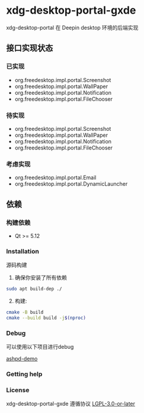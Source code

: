 # xdg-desktop-portal-gxde

xdg-desktop-portal 在 Deepin desktop 环境的后端实现

## 接口实现状态

### 已实现

* org.freedesktop.impl.portal.Screenshot
* org.freedesktop.impl.portal.WallPaper
* org.freedesktop.impl.portal.Notification
* org.freedesktop.impl.portal.FileChooser

### 待实现

* org.freedesktop.impl.portal.Screenshot
* org.freedesktop.impl.portal.WallPaper
* org.freedesktop.impl.portal.Notification
* org.freedesktop.impl.portal.FileChooser

### 考虑实现

* org.freedesktop.impl.portal.Email
* org.freedesktop.impl.portal.DynamicLauncher

## 依赖

### 构建依赖

* Qt >= 5.12

### Installation

源码构建

1. 确保你安装了所有依赖

```bash
sudo apt build-dep ./
```

2. 构建:

```bash
cmake -B build
cmake --build build -j$(nproc)
```

### Debug

可以使用以下项目进行debug

[ashpd-demo](https://github.com/bilelmoussaoui/ashpd)

### Getting help

### License

xdg-desktop-portal-gxde 遵循协议 [LGPL-3.0-or-later](LICENSES)

